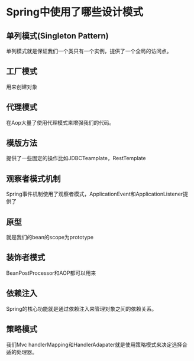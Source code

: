 # Spring中使用了哪些设计模式

## 单列模式(Singleton Pattern)

单列模式就是保证我们一个类只有一个实例，提供了一个全局的访问点。

## 工厂模式

用来创建对象

## 代理模式

在Aop大量了使用代理模式来增强我们的代码。

## 模版方法

提供了一些固定的操作比如JDBCTeamplate，RestTemplate	

## 观察者模式机制

Spring事件机制使用了观察者模式，ApplicationEvent和ApplicationListener提供了

## 原型

就是我们的bean的scope为prototype

## 装饰者模式

BeanPostProcessor和AOP都可以用来

## 依赖注入

Spring的核心功能就是通过依赖注入来管理对象之间的依赖关系。

## 策略模式

我们Mvc handlerMapping和HandlerAdapater就是使用策略模式来决定选择合适的处理器。